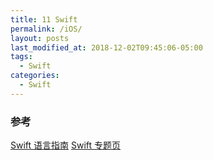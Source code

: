 ```yaml
---
title: 11 Swift
permalink: /iOS/
layout: posts
last_modified_at: 2018-12-02T09:45:06-05:00
tags:
  - Swift
categories:
  - Swift
---
```


### 参考
[Swift 语言指南](http://dev.swiftguide.cn/)
[Swift 专题页](http://www.cocoachina.com/special/swift/)

